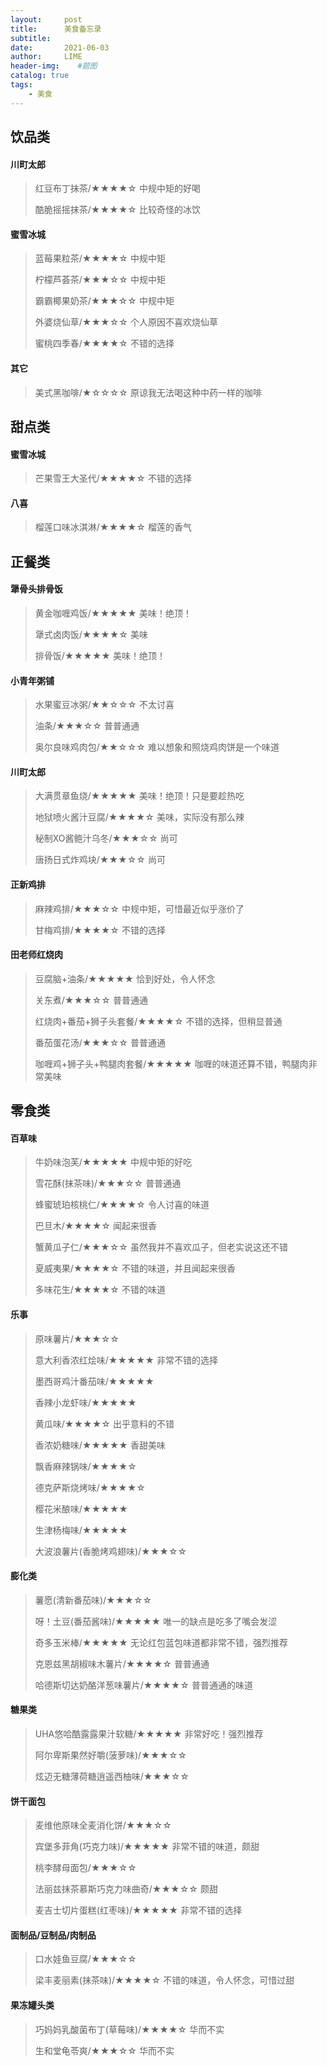 ```yaml
---
layout:     post
title:      美食备忘录
subtitle:   
date:       2021-06-03
author:     LIME
header-img:    #题图
catalog: true
tags:
    - 美食
---
```


## 饮品类
#### 川町太郎
> 红豆布丁抹茶/★★★★☆ 中规中矩的好喝
> 
> 酷脆摇摇抹茶/★★★★☆ 比较奇怪的冰饮

#### 蜜雪冰城
> 蓝莓果粒茶/★★★★☆ 中规中矩
> 
> 柠檬芦荟茶/★★★☆☆ 中规中矩
> 
> 霸霸椰果奶茶/★★★☆☆ 中规中矩
> 
> 外婆烧仙草/★★★☆☆ 个人原因不喜欢烧仙草
> 
> 蜜桃四季春/★★★★☆ 不错的选择

#### 其它
> 美式黑咖啡/★☆☆☆☆ 原谅我无法喝这种中药一样的咖啡

## 甜点类
#### 蜜雪冰城
> 芒果雪王大圣代/★★★★☆ 不错的选择

#### 八喜
> 榴莲口味冰淇淋/★★★★☆ 榴莲的香气

## 正餐类
#### 犟骨头排骨饭
> 黄金咖喱鸡饭/★★★★★ 美味！绝顶！
> 
> 犟式卤肉饭/★★★★☆ 美味
> 
> 排骨饭/★★★★★ 美味！绝顶！

#### 小青年粥铺
> 水果蜜豆冰粥/★★☆☆☆ 不太讨喜
> 
> 油条/★★★☆☆ 普普通通
> 
> 奥尔良味鸡肉包/★★☆☆☆ 难以想象和照烧鸡肉饼是一个味道

#### 川町太郎
> 大满贯章鱼烧/★★★★★ 美味！绝顶！只是要趁热吃
> 
> 地狱喷火酱汁豆腐/★★★★☆ 美味，实际没有那么辣
> 
> 秘制XO酱鲍汁乌冬/★★★☆☆ 尚可
> 
> 唐扬日式炸鸡块/★★★☆☆ 尚可

#### 正新鸡排
> 麻辣鸡排/★★★☆☆ 中规中矩，可惜最近似乎涨价了
> 
> 甘梅鸡排/★★★★☆ 不错的选择

#### 田老师红烧肉
> 豆腐脑+油条/★★★★★ 恰到好处，令人怀念
> 
> 关东煮/★★★☆☆ 普普通通
> 
> 红烧肉+番茄+狮子头套餐/★★★★☆ 不错的选择，但稍显普通
> 
> 番茄蛋花汤/★★★☆☆ 普普通通
> 
> 咖喱鸡+狮子头+鸭腿肉套餐/★★★★★ 咖喱的味道还算不错，鸭腿肉非常美味

## 零食类
#### 百草味
> 牛奶味泡芙/★★★★★ 中规中矩的好吃
> 
> 雪花酥(抹茶味)/★★★☆☆ 普普通通
> 
> 蜂蜜琥珀核桃仁/★★★★☆ 令人讨喜的味道
> 
> 巴旦木/★★★★☆ 闻起来很香
> 
> 蟹黄瓜子仁/★★★☆☆ 虽然我并不喜欢瓜子，但老实说这还不错
> 
> 夏威夷果/★★★★☆ 不错的味道，并且闻起来很香
> 
> 多味花生/★★★★☆ 不错的味道

#### 乐事
> 原味薯片/★★★☆☆ 
> 
> 意大利香浓红烩味/★★★★★ 非常不错的选择
> 
> 墨西哥鸡汁番茄味/★★★★★ 
> 
> 香辣小龙虾味/★★★★★
> 
> 黄瓜味/★★★★☆ 出乎意料的不错
> 
> 香浓奶糖味/★★★★★ 香甜美味
> 
> 飘香麻辣锅味/★★★★☆
> 
> 德克萨斯烧烤味/★★★★☆
> 
> 樱花米酿味/★★★★★
> 
> 生津杨梅味/★★★★★
> 
> 大波浪薯片(香脆烤鸡翅味)/★★★☆☆

#### 膨化类
> 薯愿(清新番茄味)/★★★☆☆
> 
> 呀！土豆(番茄酱味)/★★★★★ 唯一的缺点是吃多了嘴会发涩
> 
> 奇多玉米棒/★★★★★ 无论红包蓝包味道都非常不错，强烈推荐
> 
> 克恩兹黑胡椒味木薯片/★★★★☆ 普普通通
> 
> 哈德斯切达奶酪洋葱味薯片/★★★★☆ 普普通通的味道

#### 糖果类
> UHA悠哈酷露露果汁软糖/★★★★★ 非常好吃！强烈推荐
> 
> 阿尔卑斯果然好嚼(菠萝味)/★★★☆☆ 
> 
> 炫迈无糖薄荷糖逍遥西柚味/★★★☆☆ 

#### 饼干面包
> 麦维他原味全麦消化饼/★★★☆☆ 
> 
> 宾堡多菲角(巧克力味)/★★★★★ 非常不错的味道，颇甜
> 
> 桃李酵母面包/★★★☆☆
> 
> 法丽兹抹茶慕斯巧克力味曲奇/★★★☆☆ 颇甜
> 
> 麦吉士切片蛋糕(红枣味)/★★★★★ 非常不错的选择

#### 面制品/豆制品/肉制品
> 口水娃鱼豆腐/★★★☆☆ 
> 
> 梁丰麦丽素(抹茶味)/★★★★☆ 不错的味道，令人怀念，可惜过甜

#### 果冻罐头类
> 巧妈妈乳酸菌布丁(草莓味)/★★★★☆ 华而不实
> 
> 生和堂龟苓爽/★★★☆☆ 华而不实

